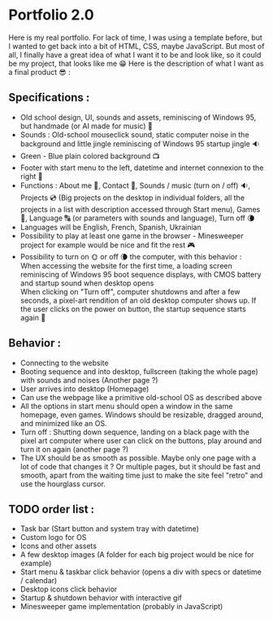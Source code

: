 # Portfolio 2.0  
  
Here is my real portfolio. For lack of time, I was using a template before, but I wanted to get back into a bit of HTML, CSS, maybe JavaScript. But most of all, I finally have a great idea of what I want it to be and look like, so it could be my project, that looks like me 😁
Here is the description of what I want as a final product 😎 :
  
## Specifications :  
  
- Old school design, UI, sounds and assets, reminiscing of Windows 95, but handmade (or AI made for music) 💾
- Sounds : Old-school mouseclick sound, static computer noise in the background and little jingle reminiscing of Windows 95 startup jingle 🔉
- Green - Blue plain colored background 📺
- Footer with start menu to the left, datetime and internet connexion to the right 📆
- Functions : About me 📑, Contact 📧, Sounds / music (turn on / off) 🔉, Projects 💿 (Big projects on the desktop in individual folders, all the projects in a list with description accessed through Start menu), Games 👾, Language 🔠 (or parameters with sounds and language), Turn off 🌘
- Languages will be English, French, Spanish, Ukrainian
- Possibility to play at least one game in the browser - Minesweeper project for example would be nice and fit the rest 🎮 
- Possibility to turn on 🌞 or off 🌘 the computer, with this behavior :  
When accessing the website for the first time, a loading screen reminiscing of Windows 95 boot sequence displays, with CMOS battery and startup sound when desktop opens  
When clicking on "Turn off", computer shutdowns and after a few seconds, a pixel-art rendition of an old desktop computer shows up. If the user clicks on the power on button, the startup sequence starts again 👀
  
## Behavior :  
  
- Connecting to the website
- Booting sequence and into desktop, fullscreen (taking the whole page) with sounds and noises (Another page ?)
- User arrives into desktop (Homepage)
- Can use the webpage like a primitive old-school OS as described above
- All the options in start menu should open a window in the same homepage, even games. Windows should be resizable, dragged around, and minimized like an OS.
- Turn off : Shutting down sequence, landing on a black page with the pixel art computer where user can click on the buttons, play around and turn it on again (another page ?)
- The UX should be as smooth as possible. Maybe only one page with a lot of code that changes it ? Or multiple pages, but it should be fast and smooth, apart from the waiting time just to make the site feel "retro" and use the hourglass cursor.
  
## TODO order list :  
  
- Task bar (Start button and system tray with datetime)
- Custom logo for OS
- Icons and other assets
- A few desktop images (A folder for each big project would be nice for example)
- Start menu & taskbar click behavior (opens a div with specs or datetime / calendar)
- Desktop icons click behavior
- Startup & shutdown behavior with interactive gif
- Minesweeper game implementation (probably in JavaScript)

